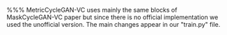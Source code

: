 %%% MetricCycleGAN-VC uses mainly the same blocks of MaskCycleGAN-VC paper but since there is no official implementation we used the unofficial version. The main changes appear in our "train.py" file. 
